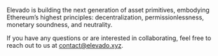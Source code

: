 Elevado is building the next generation of asset primitives, embodying Ethereum’s highest principles: decentralization, permissionlessness, monetary soundness, and neutrality.

If you have any questions or are interested in collaborating, feel free to reach out to us at contact@elevado.xyz.

